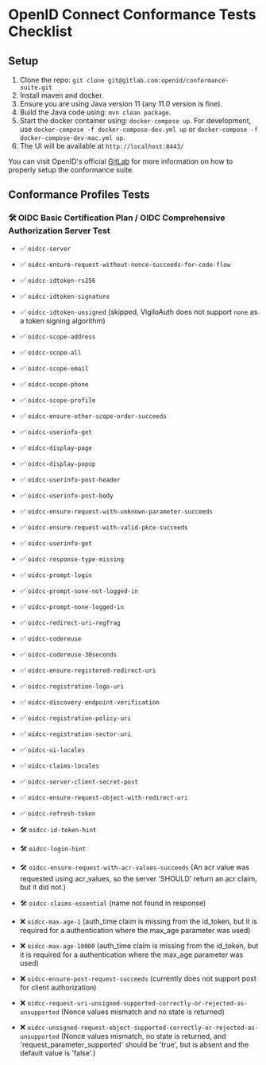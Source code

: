 # OpenID Connect Conformance Tests Checklist

## Setup
1. Clone the repo: `git clone git@gitlab.com:openid/conformance-suite.git`
2. Install maven and docker.
3. Ensure you are using Java version 11 (any 11.0 version is fine).
4. Build the Java code using: `mvn clean package`.
5. Start the docker container using: `docker-compose up`. For development, use `docker-compose -f docker-compose-dev.yml up` or `docker-compose -f docker-compose-dev-mac.yml up`.
6. The UI will be available at `http://localhost:8443/`

You can visit OpenID's official [GitLab](https://gitlab.com/openid/conformance-suite/-/wikis/Developers/Build-&-Run) for more information on how to properly setup the conformance suite.

## Conformance Profiles Tests
### 🛠️ OIDC Basic Certification Plan / OIDC Comprehensive Authorization Server Test
- ✅ `oidcc-server`
- ✅ `oidcc-ensure-request-without-nonce-succeeds-for-code-flow`
- ✅ `oidcc-idtoken-rs256`
- ✅ `oidcc-idtoken-signature`
- ✅ `oidcc-idtoken-unsigned` (skipped, VigiloAuth does not support `none` as a token signing algorithm)
- ✅ `oidcc-scope-address`
- ✅ `oidcc-scope-all`
- ✅ `oidcc-scope-email`
- ✅ `oidcc-scope-phone`
- ✅ `oidcc-scope-profile`
- ✅ `oidcc-ensure-other-scope-order-succeeds`
- ✅ `oidcc-userinfo-get`
- ✅ `oidcc-display-page`
- ✅ `oidcc-display-popup`
- ✅ `oidcc-userinfo-post-header`
- ✅ `oidcc-userinfo-post-body`
- ✅ `oidcc-ensure-request-with-unknown-parameter-succeeds`
- ✅ `oidcc-ensure-request-with-valid-pkce-succeeds`
- ✅ `oidcc-userinfo-get`
- ✅ `oidcc-response-type-missing`
- ✅ `oidcc-prompt-login`
- ✅ `oidcc-prompt-none-not-logged-in`
- ✅ `oidcc-prompt-none-logged-in`
- ✅ `oidcc-redirect-uri-regfrag`
- ✅ `oidcc-codereuse`
- ✅ `oidcc-codereuse-30seconds`
- ✅ `oidcc-ensure-registered-redirect-uri`
- ✅ `oidcc-registration-logo-uri`
- ✅ `oidcc-discovery-endpoint-verification`
- ✅ `oidcc-registration-policy-uri`
- ✅ `oidcc-registration-sector-uri`
- ✅ `oidcc-ui-locales`
- ✅ `oidcc-claims-locales`
- ✅ `oidcc-server-client-secret-post`
- ✅ `oidcc-ensure-request-object-with-redirect-uri`
- ✅ `oidcc-refresh-token`

- 🛠️ `oidcc-id-token-hint`
- 🛠️ `oidcc-login-hint`
- 🛠️ `oidcc-ensure-request-with-acr-values-succeeds` (An acr value was requested using acr_values, so the server 'SHOULD' return an acr claim, but it did not.)
- 🛠️ `oidcc-claims-essential` (name not found in response)

- ❌ `oidcc-max-age-1` (auth_time claim is missing from the id_token, but it is required for a authentication where the max_age parameter was used)
- ❌ `oidcc-max-age-10000` (auth_time claim is missing from the id_token, but it is required for a authentication where the max_age parameter was used)
- ❌ `oidcc-ensure-post-request-succeeds` (currently does not support post for client authorization)
- ❌ `oidcc-request-uri-unsigned-supported-correctly-or-rejected-as-unsupported` (Nonce values mismatch and no state is returned)
- ❌ `oidcc-unsigned-request-object-supported-correctly-or-rejected-as-unsupported` (Nonce values mismatch, no state is returned, and 'request_parameter_supported' should be 'true', but is absent and the default value is 'false'.)

